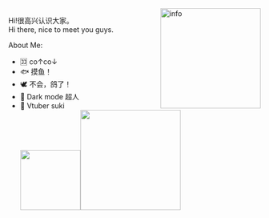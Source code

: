 <picture>
  <source media="(prefers-color-scheme: dark)" srcset="https://github-readme-stats.vercel.app/api?username=I-love-study&show_icons=true&theme=radical">
  <img align="right" alt="info" height="200px" src="https://github-readme-stats.vercel.app/api?username=I-love-study&show_icons=true&theme=gruvbox_light">
</picture>

Hi!很高兴认识大家。  
Hi there, nice to meet you guys.

About Me:
 - :koko: co↑co↓
 - :fish: 摸鱼！
 - :dove: 不会，鸽了！
 - :low_brightness: Dark mode 超人
 - :hot_face: Vtuber suki  
   <img src="https://1.bp.blogspot.com/--L0axHlIFJ0/X0B4RtkgVQI/AAAAAAABarM/3S2zDdrLpFo6OsoPfo3_IdYZt0RIZuFVACNcBGAsYHQ/s1600/otaku_girl_fashion_penlight.png" width="120px"/><img src="https://4.bp.blogspot.com/-5EmrK8uKs54/WkR6OilV53I/AAAAAAABJVI/BFBcinvseFY5V3mNGezd4qtMQxJ2KEKcQCLcBGAs/s800/youtuber_virtual.png" width="200px">

